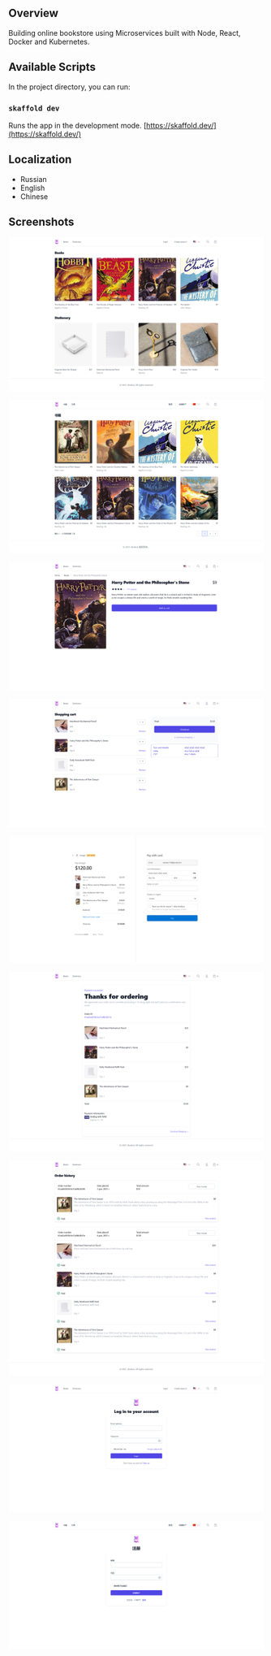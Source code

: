 ## Overview
Building online bookstore using Microservices built with Node, React, Docker and Kubernetes.



## Available Scripts

In the project directory, you can run:

### `skaffold dev`

Runs the app in the development mode. [https://skaffold.dev/](https://skaffold.dev/) 

## Localization
- Russian
- English
- Chinese


## Screenshots
![Landing page](https://github.com/nevsky118/bookva/blob/master/screenshots/landing_page.png?raw=true)

![Books category](https://github.com/nevsky118/bookva/blob/master/screenshots/books.png?raw=true)

![Book overview](https://github.com/nevsky118/bookva/blob/master/screenshots/book_overview.png?raw=true)

![Shopping cart](https://github.com/nevsky118/bookva/blob/master/screenshots/cart.png?raw=true)

![Checkout](https://github.com/nevsky118/bookva/blob/master/screenshots/checkout.png?raw=true)

![Order details](https://github.com/nevsky118/bookva/blob/master/screenshots/order_details.png?raw=true)

![Order history](https://github.com/nevsky118/bookva/blob/master/screenshots/order_history.png?raw=true)

![Sign in](https://github.com/nevsky118/bookva/blob/master/screenshots/signin.png?raw=true)

![Sign up](https://github.com/nevsky118/bookva/blob/master/screenshots/signup.png?raw=true)
